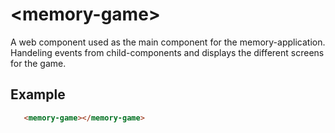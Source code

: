 # &lt;memory-game&gt;

A web component used as the main component for the memory-application. Handeling events from child-components and displays the different screens for the game.

## Example

```html
   <memory-game></memory-game>
```

